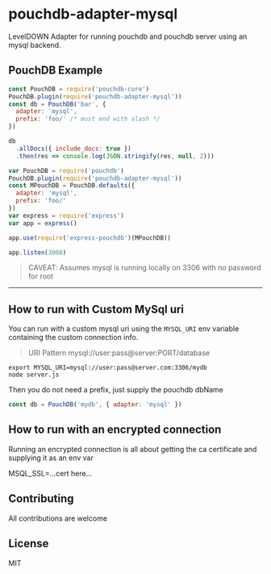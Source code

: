 # pouchdb-adapter-mysql

LevelDOWN Adapter for running pouchdb and pouchdb server using an mysql backend.

## PouchDB Example

```js
const PouchDB = require('pouchdb-core')
PouchDB.plugin(require('pouchdb-adapter-mysql'))
const db = PouchDB('bar', {
  adapter: 'mysql',
  prefix: 'foo/' /* must end with slash */
})

db
  .allDocs({ include_docs: true })
  .then(res => console.log(JSON.stringify(res, null, 2)))
```

```js
var PouchDB = require('pouchdb')
PouchDB.plugin(require('pouchdb-adapter-mysql'))
const MPouchDB = PouchDB.defaults({
  adapter: 'mysql',
  prefix: 'foo/'
})
var express = require('express')
var app = express()

app.use(require('express-pouchdb')(MPouchDB))

app.listen(3000)
```

> CAVEAT: Assumes mysql is running locally on 3306 with no password for root

---

## How to run with Custom MySql uri

You can run with a custom mysql uri using the `MYSQL_URI` env variable containing the
custom connection info.

> URI Pattern mysql://user:pass@server:PORT/database

```
export MYSQL_URI=mysql://user:pass@server.com:3306/mydb
node server.js
```

Then you do not need a prefix, just supply the pouchdb dbName

```js
const db = PouchDB('mydb', { adapter: 'mysql' })
```

## How to run with an encrypted connection

Running an encrypted connection is all about getting the ca certificate and
supplying it as an env var

MSQL_SSL=...cert here...

## Contributing

All contributions are welcome

## License

MIT
